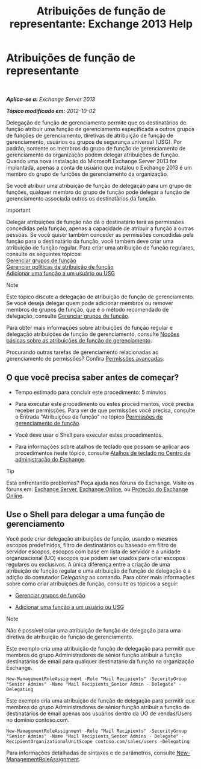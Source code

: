 ﻿---
title: 'Atribuições de função de representante: Exchange 2013 Help'
TOCTitle: Atribuições de função de representante
ms:assetid: ed2d00d9-90c9-49dc-ab8a-cd791569aeed
ms:mtpsurl: https://technet.microsoft.com/pt-br/library/Dd351237(v=EXCHG.150)
ms:contentKeyID: 50486943
ms.date: 05/22/2018
mtps_version: v=EXCHG.150
ms.translationtype: MT
---

# Atribuições de função de representante

 

_**Aplica-se a:** Exchange Server 2013_

_**Tópico modificado em:** 2012-10-02_

Delegação de função de gerenciamento permite que os destinatários de função atribuir uma função de gerenciamento especificada a outros grupos de funções de gerenciamento, diretivas de atribuição de função de gerenciamento, usuários ou grupos de segurança universal (USG). Por padrão, somente os membros do grupo de função de gerenciamento de gerenciamento da organização podem delegar atribuições de função. Quando uma nova instalação do Microsoft Exchange Server 2013 for implantada, apenas a conta de usuário que instalou o Exchange 2013 é um membro do grupo de funções de gerenciamento da organização.

Se você atribuir uma atribuição de função de delegação para um grupo de funções, qualquer membro do grupo de função pode delegar a função de gerenciamento associada outros os destinatários da função.


> [!IMPORTANT]
> Delegar atribuições de função não dá o destinatário terá as permissões concedidas pela função, apenas a capacidade de atribuir a função a outras pessoas. Se você quiser também conceder as permissões concedidas pela função para o destinatário da função, você também deve criar uma atribuição de função regular. Para criar uma atribuição de função regulares, consulte os seguintes tópicos:<BR><A href="manage-role-groups-exchange-2013-help.md">Gerenciar grupos de função</A><BR><A href="manage-role-assignment-policies-exchange-2013-help.md">Gerenciar políticas de atribuição de função</A><BR><A href="add-a-role-to-a-user-or-usg-exchange-2013-help.md">Adicionar uma função a um usuário ou USG</A>




> [!NOTE]  
> Este tópico discute a delegação de atribuição de função de gerenciamento. Se você deseja delegar quem pode adicionar membros ou remover membros de grupos de função, que é o método recomendado de delegação, consulte <A href="manage-role-groups-exchange-2013-help.md">Gerenciar grupos de função</A>.



Para obter mais informações sobre atribuições de função regular e delegação atribuições de função de gerenciamento, consulte [Noções básicas sobre as atribuições de função de gerenciamento](understanding-management-role-assignments-exchange-2013-help.md).

Procurando outras tarefas de gerenciamento relacionadas ao gerenciamento de permissões? Confira [Permissões avançadas](advanced-permissions-exchange-2013-help.md).

## O que você precisa saber antes de começar?

  - Tempo estimado para concluir este procedimento: 5 minutos

  - Para executar este procedimento ou estes procedimentos, você precisa receber permissões. Para ver de que permissões você precisa, consulte o Entrada "Atribuições de função" no tópico [Permissões de gerenciamento de função](role-management-permissions-exchange-2013-help.md).

  - Você deve usar o Shell para executar estes procedimentos.

  - Para informações sobre atalhos de teclado que possam se aplicar aos procedimentos neste tópico, consulte [Atalhos de teclado no Centro de administração do Exchange](keyboard-shortcuts-in-the-exchange-admin-center-exchange-online-protection-help.md).


> [!TIP]
> Está enfrentando problemas? Peça ajuda nos fóruns do Exchange. Visite os fóruns em: <A href="https://go.microsoft.com/fwlink/p/?linkid=60612">Exchange Server</A>, <A href="https://go.microsoft.com/fwlink/p/?linkid=267542">Exchange Online</A>, ou <A href="https://go.microsoft.com/fwlink/p/?linkid=285351">Proteção do Exchange Online</A>.



## Use o Shell para delegar a uma função de gerenciamento

Você pode criar delegação atribuições de função, usando o mesmos escopos predefinidos, filtro de destinatários ou baseado em filtro de servidor escopos, escopos com base em lista de servidor e a unidade organizacional (UO) escopos que podem ser usados para criar escopos regulares ou exclusivos. A única diferença entre a criação de uma atribuição de função regular e uma atribuição de função de delegação é a adição do comutador *Delegating* ao comando. Para obter mais informações sobre como criar atribuições de função, consulte os tópicos a seguir:

  - [Gerenciar grupos de função](manage-role-groups-exchange-2013-help.md)

  - [Adicionar uma função a um usuário ou USG](add-a-role-to-a-user-or-usg-exchange-2013-help.md)


> [!NOTE]  
> Não é possível criar uma atribuição de função de delegação para uma diretiva de atribuição de função de gerenciamento.



Este exemplo cria uma atribuição de função de delegação para permitir que membros do grupo Administradores de sênior função atribuir a função destinatários de email para qualquer destinatário da função na organização Exchange.

    New-ManagementRoleAssignment -Role "Mail Recipients" -SecurityGroup "Senior Admins" -Name "Mail Recipients_Senior Admin - Delegate" -Delegating

Este exemplo cria uma atribuição de função de delegação para permitir que membros do grupo Administradores de sênior função atribuir a função de destinatários de email apenas aos usuários dentro da UO de vendas/Users no domínio contoso.com.

    New-ManagementRoleAssignment -Role "Mail Recipients" -SecurityGroup "Senior Admins" -Name "Mail Recipients_Senior Admins - Delegate" -RecipientOrganizationalUnitScope contoso.com/sales/users -Delegating

Para informações detalhadas de sintaxes e de parâmetros, consulte [New-ManagementRoleAssignment](https://technet.microsoft.com/pt-br/library/dd335193\(v=exchg.150\)).

